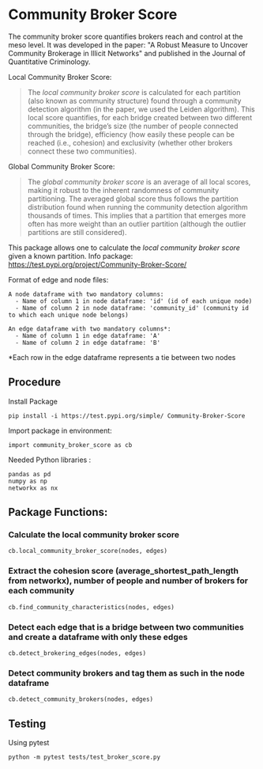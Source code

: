 # Community Broker Score

The community broker score quantifies brokers reach and control at the meso level. It was developed in the paper: "A Robust Measure to Uncover Community Brokerage in Illicit Networks" and published in the Journal of Quantitative Criminology.

Local Community Broker Score:
> The *local community broker score* is calculated for each partition (also known as community structure) found through a community detection algorithm (in the paper, we used the Leiden algorithm). This local score quantifies, for each bridge created between two different communities, the bridge’s size (the number of people connected through the bridge), efficiency (how easily these people can be reached (i.e., cohesion) and exclusivity (whether other brokers connect these two communities).

Global Community Broker Score:
> The *global community broker score* is an average of all local scores, making it robust to the inherent randomness of community partitioning. The averaged global score thus follows the partition distribution found when running the community detection algorithm thousands of times. This implies that a partition that emerges more often has more weight than an outlier partition (although the outlier partitions are still considered).

This package allows one to calculate the *local community broker score* given a known partition. Info package: https://test.pypi.org/project/Community-Broker-Score/

Format of edge and node files:

    A node dataframe with two mandatory columns:
      - Name of column 1 in node dataframe: 'id' (id of each unique node)
      - Name of column 2 in node dataframe: 'community_id' (community id to which each unique node belongs)

    An edge dataframe with two mandatory columns*:  
      - Name of column 1 in edge dataframe: 'A'
      - Name of column 2 in edge dataframe: 'B'

*Each row in the edge dataframe represents a tie between two nodes

## Procedure

Install Package
  ```
  pip install -i https://test.pypi.org/simple/ Community-Broker-Score
  ```

  Import package in environment:
  ```
  import community_broker_score as cb
  ```
  Needed Python libraries :
  ```
  pandas as pd
  numpy as np
  networkx as nx
  ```

## Package Functions:

  ### Calculate the local community broker score
  ```
  cb.local_community_broker_score(nodes, edges)

  ```

  ### Extract the cohesion score (average_shortest_path_length from networkx), number of people and number of brokers for each community
  ```
  cb.find_community_characteristics(nodes, edges)
  ```

  ### Detect each edge that is a bridge between two communities and create a dataframe with only these edges
  ```
  cb.detect_brokering_edges(nodes, edges)
  ```

  ### Detect community brokers and tag them as such in the node dataframe
  ```
  cb.detect_community_brokers(nodes, edges)
  ```


## Testing
Using pytest
 ```
 python -m pytest tests/test_broker_score.py
 ```
